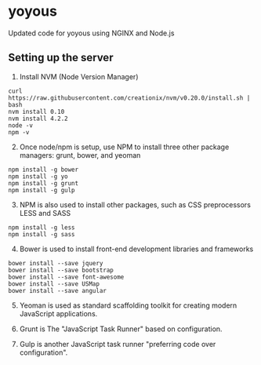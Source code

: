 # yoyous
Updated code for yoyous using NGINX and Node.js

## Setting up the server
1. Install NVM (Node Version Manager)

```
curl https://raw.githubusercontent.com/creationix/nvm/v0.20.0/install.sh | bash
nvm install 0.10
nvm install 4.2.2
node -v
npm -v
```

2. Once node/npm is setup, use NPM to install three other package managers: grunt, bower, and yeoman

```
npm install -g bower
npm install -g yo
npm install -g grunt
npm install -g gulp
```

3. NPM is also used to install other packages, such as CSS preprocessors LESS and SASS

```
npm install -g less
npm install -g sass
```

4. Bower is used to install front-end development libraries and frameworks

```
bower install --save jquery
bower install --save bootstrap
bower install --save font-awesome
bower install --save USMap
bower install --save angular
```

5. Yeoman is used as standard scaffolding toolkit for creating modern JavaScript applications.

6. Grunt is The "JavaScript Task Runner" based on configuration.

7. Gulp is another JavaScript task runner "preferring code over configuration".
